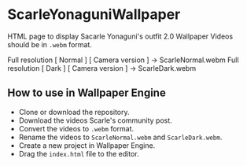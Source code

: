 # ScarleYonaguniWallpaper
HTML page to display Sacarle Yonaguni's outfit 2.0 Wallpaper
Videos should be in `.webm` format.

Full resolution [ Normal ] [ Camera version ] -> ScarleNormal.webm
Full resolution [ Dark ] [ Camera version ] -> ScarleDark.webm

## How to use in Wallpaper Engine
- Clone or download the repository.
- Download the videos Scarle's community post.
- Convert the videos to `.webm` format.
- Rename the videos to `ScarleNormal.webm` and `ScarleDark.webm`.
- Create a new project in Wallpaper Engine.
- Drag the `index.html` file to the editor.
